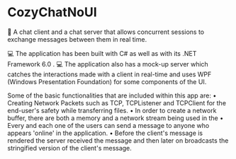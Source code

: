 # CozyChatNoUI

💬 A chat client and a chat server that allows concurrent sessions to exchange messages between them in real time.

💻 The application has been built with C# as well as with its .NET Framework 6.0 .
💻 The application also has a mock-up server which catches the interactions made with a client in real-time and uses WPF (Windows Presentation Foundation) for some components of the UI.

Some of the basic functionalities that are included within this app are:
• Creating Network Packets such as TCP, TCPListener and TCPClient for the end-user's safety while transferring files.
• In order to create a network buffer, there are both a memory and a network stream being used in the 
• Every and each one of the users can send a message to anyone who appears 'online' in the application.
• Before the client's message is rendered the server received the message and then later on broadcasts the stringified version of the client's message.
